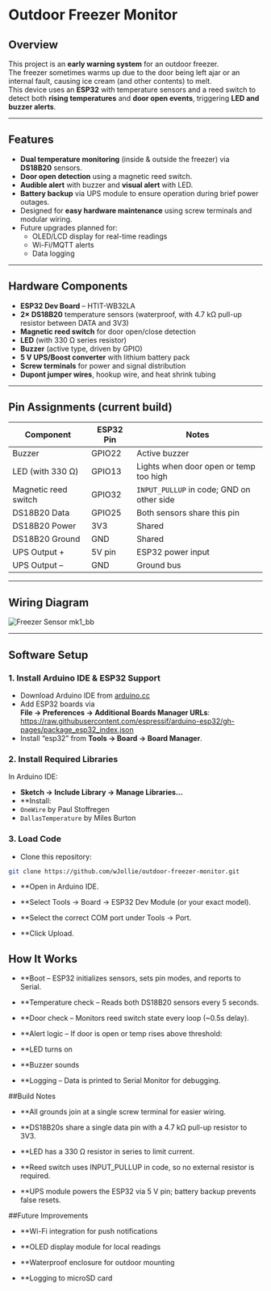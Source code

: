 # Outdoor Freezer Monitor

## Overview
This project is an **early warning system** for an outdoor freezer.  
The freezer sometimes warms up due to the door being left ajar or an internal fault, causing ice cream (and other contents) to melt.  
This device uses an **ESP32** with temperature sensors and a reed switch to detect both **rising temperatures** and **door open events**, triggering **LED and buzzer alerts**.

---

## Features
- **Dual temperature monitoring** (inside & outside the freezer) via **DS18B20** sensors.
- **Door open detection** using a magnetic reed switch.
- **Audible alert** with buzzer and **visual alert** with LED.
- **Battery backup** via UPS module to ensure operation during brief power outages.
- Designed for **easy hardware maintenance** using screw terminals and modular wiring.
- Future upgrades planned for:
  - OLED/LCD display for real-time readings
  - Wi-Fi/MQTT alerts
  - Data logging

---

## Hardware Components
- **ESP32 Dev Board** – HTIT-WB32LA
- **2× DS18B20** temperature sensors (waterproof, with 4.7 kΩ pull-up resistor between DATA and 3V3)
- **Magnetic reed switch** for door open/close detection
- **LED** (with 330 Ω series resistor)
- **Buzzer** (active type, driven by GPIO)
- **5 V UPS/Boost converter** with lithium battery pack
- **Screw terminals** for power and signal distribution
- **Dupont jumper wires**, hookup wire, and heat shrink tubing

---

## Pin Assignments (current build)
| Component           | ESP32 Pin | Notes |
|---------------------|-----------|-------|
| Buzzer              | GPIO22    | Active buzzer |
| LED (with 330 Ω)    | GPIO13    | Lights when door open or temp too high |
| Magnetic reed switch| GPIO32    | `INPUT_PULLUP` in code; GND on other side |
| DS18B20 Data        | GPIO25    | Both sensors share this pin |
| DS18B20 Power       | 3V3       | Shared |
| DS18B20 Ground      | GND       | Shared |
| UPS Output +        | 5V pin    | ESP32 power input |
| UPS Output –        | GND       | Ground bus |

---

## Wiring Diagram
![Freezer Sensor mk1_bb](https://github.com/user-attachments/assets/4d910350-78e9-47eb-bb75-cd98e599055e)

---

## Software Setup

### 1. Install Arduino IDE & ESP32 Support
- Download Arduino IDE from [arduino.cc](https://www.arduino.cc/en/software)
- Add ESP32 boards via  
  **File → Preferences → Additional Boards Manager URLs**: https://raw.githubusercontent.com/espressif/arduino-esp32/gh-pages/package_esp32_index.json  
- Install “esp32” from **Tools → Board → Board Manager**.

### 2. Install Required Libraries
In Arduino IDE:
- **Sketch → Include Library → Manage Libraries…**
- **Install:
- `OneWire` by Paul Stoffregen
- `DallasTemperature` by Miles Burton

### 3. Load Code
- Clone this repository:
```bash
git clone https://github.com/wJollie/outdoor-freezer-monitor.git
```
- **Open in Arduino IDE.

- **Select Tools → Board → ESP32 Dev Module (or your exact model).

- **Select the correct COM port under Tools → Port.

- **Click Upload.

## How It Works
- **Boot – ESP32 initializes sensors, sets pin modes, and reports to Serial.

- **Temperature check – Reads both DS18B20 sensors every 5 seconds.

- **Door check – Monitors reed switch state every loop (~0.5s delay).

- **Alert logic – If door is open or temp rises above threshold:

- **LED turns on

- **Buzzer sounds

- **Logging – Data is printed to Serial Monitor for debugging.

##Build Notes
- **All grounds join at a single screw terminal for easier wiring.

- **DS18B20s share a single data pin with a 4.7 kΩ pull-up resistor to 3V3.

- **LED has a 330 Ω resistor in series to limit current.

- **Reed switch uses INPUT_PULLUP in code, so no external resistor is required.

- **UPS module powers the ESP32 via 5 V pin; battery backup prevents false resets.

##Future Improvements
- **Wi-Fi integration for push notifications

- **OLED display module for local readings

- **Waterproof enclosure for outdoor mounting

- **Logging to microSD card

